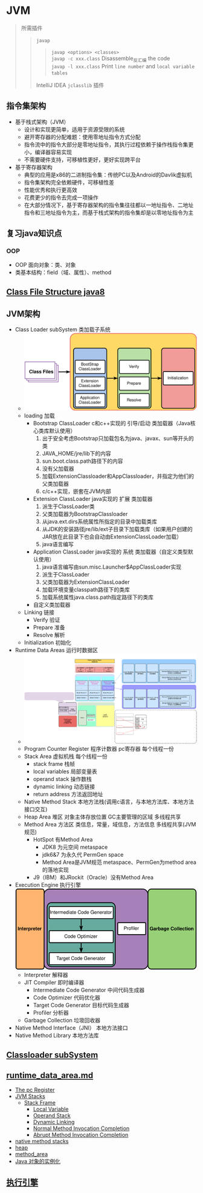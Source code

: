 # JVM

> 所需插件
> > `javap` 
> > > `javap <options> <classes>`\
> > > `javap -c xxx.class` Disassemble<sub>反汇编</sub> the code\
> > > `javap -l xxx.class` Print `line number` and `local variable tables`
> >
> > IntelliJ IDEA `jclasslib` 插件

## 指令集架构

- 基于栈式架构（JVM）
    - 设计和实现更简单，适用于资源受限的系统
    - 避开寄存器的分配难题：使用零地址指令方式分配
    - 指令流中的指令大部分是零地址指令，其执行过程依赖于操作栈指令集更小，编译器容易实现
    - 不需要硬件支持，可移植性更好，更好实现跨平台
- 基于寄存器架构
    - 典型的应用是x86的二进制指令集：传统PC以及Android的Davlik虚拟机
    - 指令集架构完全依赖硬件，可移植性差
    - 性能优秀和执行更高效
    - 花费更少的指令去完成一项操作
    - 在大部分情况下，基于寄存器架构的指令集往往都以一地址指令、二地址指令和三地址指令为主，而基于栈式架构的指令集却是以零地址指令为主

## 复习java知识点

### OOP

- OOP 面向对象：类、对象
- 类基本结构：field（域、属性）、method

## [Class File Structure java8](classfile/java8/ClassFile.md)

## JVM架构

- Class Loader subSystem 类加载子系统
    - ![image](img/类加载子系统.svg)
    - loading 加载
        - Bootstrap ClassLoader c和c++实现的 引导/启动 类加载器（Java核心类库默认使用）
            1. 出于安全考虑Bootstrap只加载包名为java、javax、sun等开头的类
            2. JAVA_HOME/jre/lib下的内容
            3. sun.boot.class.path路径下的内容
            4. 没有父加载器
            5. 加载ExtensionClassloader和AppClassloader，并指定为他们的父类加载器
            6. c/c++实现，嵌套在JVM内部
        - Extension ClassLoader java实现的 扩展 类加载器
            1. 派生于ClassLoader类
            2. 父类加载器为BootstrapClassloader
            3. 从java.ext.dirs系统属性所指定的目录中加载类库
            4. 从JDK的安装路径jre/lib/ext子目录下加载类库（如果用户创建的JAR放在此目录下也会自动由ExtensionClassLoader加载）
            5. java语言编写
        - Application ClassLoader java实现的 系统 类加载器（自定义类型默认使用）
            1. java语言编写由sun.misc.Launcher$AppClassLoader实现
            2. 派生于ClassLoader
            3. 父类加载器为ExtensionClassLoader
            4. 加载环境变量classpath路径下的类库
            5. 加载系统属性java.class.path指定路径下的类库
        - 自定义类加载器
    - Linking 链接
        - Verify 验证
        - Prepare 准备
        - Resolve 解析
    - Initialization 初始化
- Runtime Data Areas 运行时数据区
    - ![image](img/运行时数据区jdk8.svg)
    - Program Counter Register 程序计数器 pc寄存器 每个线程一份
    - Stack Area 虚拟机栈 每个线程一份
        - stack frame 栈帧
        - local variables 局部变量表
        - operand stack 操作数栈
        - dynamic linking 动态链接
        - return address 方法返回地址
    - Native Method Stack 本地方法栈(调用c语言，与本地方法库、本地方法接口交互)
    - Heap Area 堆区 对象主体存放位置 GC主要管理的区域 多线程共享
    - Method Area 方法区 类信息，常量，域信息，方法信息 多线程共享(JVM规范)
        - HotSpot 有Method Area
            - JDK8 为元空间 metaspace
            - jdk6&7 为永久代 PermGen space
            - Method Area是JVM规范 metaspace、PermGen为method area的落地实现
        - J9（IBM）和JRockit（Oracle）没有Method Area
- Execution Engine 执行引擎![image](img/执行引擎.svg)
    - Interpreter 解释器
    - JIT Compiler 即时编译器
        - Intermediate Code Generator 中间代码生成器
        - Code Optimizer 代码优化器
        - Target Code Generator 目标代码生成器
        - Profiler 分析器
    - Garbage Collection 垃圾回收器
- Native Method Interface（JNI） 本地方法接口
- Native Method Library 本地方法库

## [Classloader subSystem](https://bougainvilleas.github.io/lotus/jvm/classloadersubsystem.html)

## [runtime_data_area.md](runtime_data_area.md)

- [The pc Register](https://bougainvilleas.github.io/lotus/jvm/pcregister.html)
- [JVM Stacks](https://bougainvilleas.github.io/lotus/jvm/jvmstacks.html)
  - [Stack Frame](https://bougainvilleas.github.io/lotus/jvm/jvmstacks.html#stack-frame)
    - [Local Variable](https://bougainvilleas.github.io/lotus/jvm/jvmstacks.html#local-variables)
    - [Operand Stack](https://bougainvilleas.github.io/lotus/jvm/jvmstacks.html#operand-stacks)
    - [Dynamic Linking](https://bougainvilleas.github.io/lotus/jvm/jvmstacks.html#dynamic-linking)
    - [Normal Method Invocation Completion](https://bougainvilleas.github.io/lotus/jvm/jvmstacks.html#normal-method-invocation-completion)
    - [Abrupt Method Invocation Completion](https://bougainvilleas.github.io/lotus/jvm/jvmstacks.html#abrupt-method-invocation-completion)
- [native method stacks](https://bougainvilleas.github.io/lotus/jvm/nativemethodstacks.html)
- [heap](https://bougainvilleas.github.io/lotus/jvm/heap.html)
- [method_area](https://bougainvilleas.github.io/lotus/jvm/methodarea.html)
- [Java 对象的实例化](https://bougainvilleas.github.io/lotus/jvm/对象的实例化.html)

## [执行引擎]()


